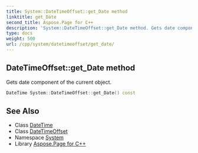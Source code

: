 ```yaml
---
title: System::DateTimeOffset::get_Date method
linktitle: get_Date
second_title: Aspose.Page for C++
description: 'System::DateTimeOffset::get_Date method. Gets date component of the current object in C++.'
type: docs
weight: 500
url: /cpp/system/datetimeoffset/get_date/
---
```

## DateTimeOffset::get_Date method


Gets date component of the current object.

```cpp
DateTime System::DateTimeOffset::get_Date() const
```

## See Also

* Class [DateTime](../../datetime/)
* Class [DateTimeOffset](../)
* Namespace [System](../../)
* Library [Aspose.Page for C++](../../../)
